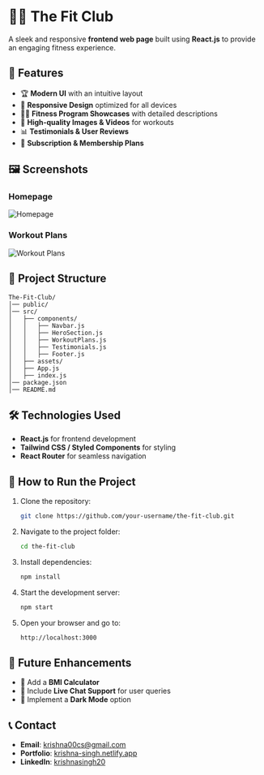 # 🏋️‍♂️ The Fit Club

A sleek and responsive **frontend web page** built using **React.js** to provide an engaging fitness experience.

## 🚀 Features
- 🏆 **Modern UI** with an intuitive layout
- 🎨 **Responsive Design** optimized for all devices
- 🏋️‍♂️ **Fitness Program Showcases** with detailed descriptions
- 📸 **High-quality Images & Videos** for workouts
- 📊 **Testimonials & User Reviews**
- 📅 **Subscription & Membership Plans**

## 🖼️ Screenshots
### Homepage
![Homepage](screenshots/homepage.png)
### Workout Plans
![Workout Plans](screenshots/workout-plans.png)

## 📂 Project Structure
```
The-Fit-Club/
│── public/
│── src/
│   ├── components/
│   │   ├── Navbar.js
│   │   ├── HeroSection.js
│   │   ├── WorkoutPlans.js
│   │   ├── Testimonials.js
│   │   ├── Footer.js
│   ├── assets/
│   ├── App.js
│   ├── index.js
│── package.json
│── README.md
```

## 🛠️ Technologies Used
- **React.js** for frontend development
- **Tailwind CSS / Styled Components** for styling
- **React Router** for seamless navigation

## 📌 How to Run the Project
1. Clone the repository:
   ```sh
   git clone https://github.com/your-username/the-fit-club.git
   ```
2. Navigate to the project folder:
   ```sh
   cd the-fit-club
   ```
3. Install dependencies:
   ```sh
   npm install
   ```
4. Start the development server:
   ```sh
   npm start
   ```
5. Open your browser and go to:
   ```sh
   http://localhost:3000
   ```

## 🎯 Future Enhancements
- 📌 Add a **BMI Calculator**
- 📌 Include **Live Chat Support** for user queries
- 📌 Implement a **Dark Mode** option


## 📞 Contact
- **Email**: krishna00cs@gmail.com
- **Portfolio**: [krishna-singh.netlify.app](https://krishna-singh.netlify.app/)
- **LinkedIn**: [krishnasingh20](https://www.linkedin.com/in/krishnasingh20/)

